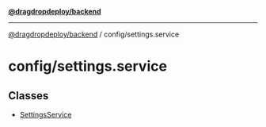 [**@dragdropdeploy/backend**](../../README.md)

***

[@dragdropdeploy/backend](../../README.md) / config/settings.service

# config/settings.service

## Classes

- [SettingsService](classes/SettingsService.md)
